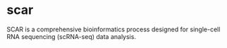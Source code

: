 # scar
SCAR is a comprehensive bioinformatics process designed for single-cell RNA sequencing (scRNA-seq) data analysis.

